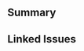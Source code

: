 ## Summary
<!-- Required. What problem is this PR solving? -->

## Linked Issues
<!-- If applicable -->
